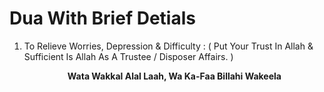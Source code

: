 <h1> Dua With Brief Detials </h1>


1. To Relieve Worries, Depression & Difficulty : ( Put Your Trust In Allah & Sufficient Is Allah As A Trustee / Disposer Affairs. )
          <p align="center"> **Wata Wakkal Alal Laah, Wa Ka-Faa Billahi Wakeela** </p>

